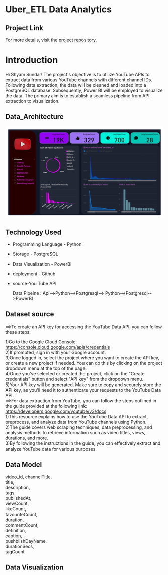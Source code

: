 
# Uber_ETL Data Analytics

## Project Link

For more details, visit the [project repository](https://github.com/Shyam414/YT_Data).

# Introduction

Hi Shyam Sundar! The project's objective is to utilize YouTube APIs to extract data from various YouTube channels with different channel IDs. Following data extraction, the data will be cleaned and loaded into a PostgreSQL database. Subsequently, Power BI will be employed to visualize the data. The primary aim is to establish a seamless pipeline from API extraction to visualization.

## Data_Architecture
<img src="YT DB.gif">


## Technology Used
- Programming Language - Python
- Storage - PostgreSQL
- Data Visualization - PowerBI
- deployment - Github
- source-You Tube API

  Data Pipeine : Api-->Python-->Postgresql--> Python-->Postgresql-->PowerBI

## Dataset source
==>To create an API key for accessing the YouTube Data API, you can follow these steps:

1)Go to the Google Cloud Console: https://console.cloud.google.com/apis/credentials  
2)If prompted, sign in with your Google account.<br>
3)Once logged in, select the project where you want to create the API key, or create a new project if needed. You can do this by clicking on the project dropdown menu at the top of the page.<br>
4)Once you've selected or created the project, click on the "Create credentials" button and select "API key" from the dropdown menu.<br>
5)Your API key will be generated. Make sure to copy and securely store the API key, as you'll need it to authenticate your requests to the YouTube Data API.<br>
==>For data extraction from YouTube, you can follow the steps outlined in the guide provided at the following link: https://developers.google.com/youtube/v3/docs <br>
1)This resource explains how to use the YouTube Data API to extract, preprocess, and analyze data from YouTube channels using Python. <br>2)The guide covers web scraping techniques, data preprocessing, and analysis methods to retrieve information such as video titles, views, durations, and more. <br>3)By following the instructions in the guide, you can effectively extract and analyze YouTube data for various purposes.

## Data Model
video_id,
    channelTitle,<br>
    title,<br>
    description,<br>
    tags,<br>
    publishedAt,<br>
    viewCount,<br>
    likeCount,<br>
    favouriteCount,<br>
    duration,<br>
    commentCount,<br>
    definition,<br>
    caption,<br>
    pushblishDayName,<br>
    durationSecs,<br>
    tagCount 

## Data Visualization
